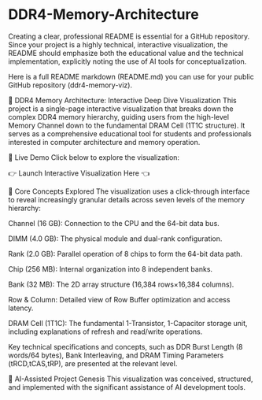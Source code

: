 # DDR4-Memory-Architecture

Creating a clear, professional README is essential for a GitHub repository. Since your project is a highly technical, interactive visualization, the README should emphasize both the educational value and the technical implementation, explicitly noting the use of AI tools for conceptualization.

Here is a full README markdown (README.md) you can use for your public GitHub repository (ddr4-memory-viz).

🧠 DDR4 Memory Architecture: Interactive Deep Dive Visualization
This project is a single-page interactive visualization that breaks down the complex DDR4 memory hierarchy, guiding users from the high-level Memory Channel down to the fundamental DRAM Cell (1T1C structure). It serves as a comprehensive educational tool for students and professionals interested in computer architecture and memory operation.

🌟 Live Demo
Click below to explore the visualization:

👉 Launch Interactive Visualization Here 👈

🔬 Core Concepts Explored
The visualization uses a click-through interface to reveal increasingly granular details across seven levels of the memory hierarchy:

Channel (16 GB): Connection to the CPU and the 64-bit data bus.

DIMM (4.0 GB): The physical module and dual-rank configuration.

Rank (2.0 GB): Parallel operation of 8 chips to form the 64-bit data path.

Chip (256 MB): Internal organization into 8 independent banks.

Bank (32 MB): The 2D array structure (16,384 rows×16,384 columns).

Row & Column: Detailed view of Row Buffer optimization and access latency.

DRAM Cell (1T1C): The fundamental 1-Transistor, 1-Capacitor storage unit, including explanations of refresh and read/write operations.

Key technical specifications and concepts, such as DDR Burst Length (8 words/64 bytes), Bank Interleaving, and DRAM Timing Parameters (tRCD,tCAS,tRP), are presented at the relevant level.

🤖 AI-Assisted Project Genesis
This visualization was conceived, structured, and implemented with the significant assistance of AI development tools.
